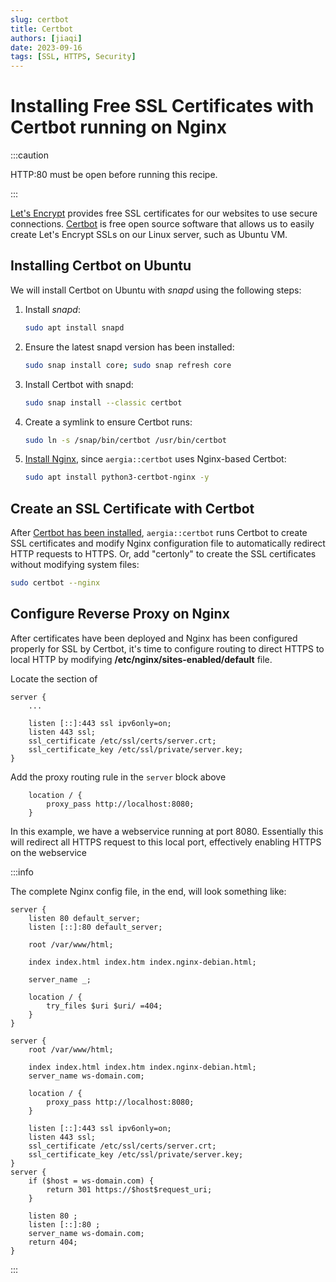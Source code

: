 ```yaml
---
slug: certbot
title: Certbot
authors: [jiaqi]
date: 2023-09-16
tags: [SSL, HTTPS, Security]
---
```


Installing Free SSL Certificates with Certbot running on Nginx
==============================================================

:::caution

HTTP:80 must be open before running this recipe.

:::

[Let's Encrypt](https://letsencrypt.org/) provides free SSL certificates for our websites to use secure connections.
[Certbot](https://certbot.eff.org/) is free open source software that allows us to easily create Let's Encrypt SSLs on
our Linux server, such as Ubuntu VM.

Installing Certbot on Ubuntu
----------------------------

We will install Certbot on Ubuntu with _snapd_ using the following steps:

1. Install _snapd_:

   ```bash
   sudo apt install snapd
   ```

2. Ensure the latest snapd version has been installed:

   ```bash
   sudo snap install core; sudo snap refresh core
   ```

3. Install Certbot with snapd:

   ```bash
   sudo snap install --classic certbot
   ```

4. Create a symlink to ensure Certbot runs:

   ```bash
   sudo ln -s /snap/bin/certbot /usr/bin/certbot
   ```

5. [Install Nginx](https://stackoverflow.com/a/64571090/14312712), since `aergia::certbot` uses Nginx-based Certbot:

   ```bash
   sudo apt install python3-certbot-nginx -y
   ```

Create an SSL Certificate with Certbot
--------------------------------------

After [Certbot has been installed](#install-certbot), `aergia::certbot` runs Certbot to create SSL certificates and
modify Nginx configuration file to automatically redirect HTTP requests to HTTPS. Or, add "certonly" to create the SSL
certificates without modifying system files:

```bash
sudo certbot --nginx
```

Configure Reverse Proxy on Nginx
--------------------------------

After certificates have been deployed and Nginx has been configured properly for SSL by Certbot, it's time to configure
routing to direct HTTPS to local HTTP by modifying **/etc/nginx/sites-enabled/default** file.

Locate the section of

```text
server {
    ...

    listen [::]:443 ssl ipv6only=on;
    listen 443 ssl;
    ssl_certificate /etc/ssl/certs/server.crt;
    ssl_certificate_key /etc/ssl/private/server.key;
}
```

Add the proxy routing rule in the `server` block above

```text
    location / {
        proxy_pass http://localhost:8080;
    }
```

In this example, we have a webservice running at port 8080. Essentially this will redirect all HTTPS request to this
local port, effectively enabling HTTPS on the webservice

:::info

The complete Nginx config file, in the end, will look something like:

```text
server {
    listen 80 default_server;
    listen [::]:80 default_server;

    root /var/www/html;

    index index.html index.htm index.nginx-debian.html;

    server_name _;

    location / {
        try_files $uri $uri/ =404;
    }
}

server {
    root /var/www/html;

    index index.html index.htm index.nginx-debian.html;
    server_name ws-domain.com;

    location / {
        proxy_pass http://localhost:8080;
    }

    listen [::]:443 ssl ipv6only=on;
    listen 443 ssl;
    ssl_certificate /etc/ssl/certs/server.crt;
    ssl_certificate_key /etc/ssl/private/server.key;
}
server {
    if ($host = ws-domain.com) {
        return 301 https://$host$request_uri;
    }

    listen 80 ;
    listen [::]:80 ;
    server_name ws-domain.com;
    return 404;
}
```

:::
